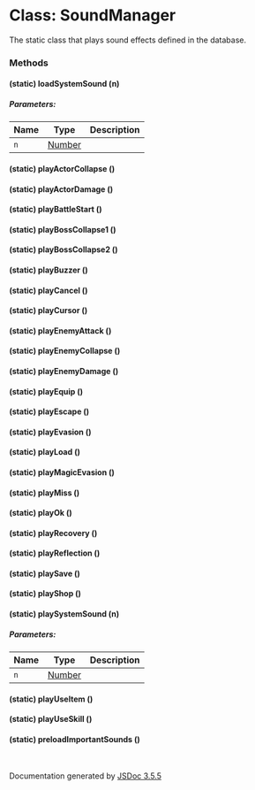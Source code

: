 # Class: SoundManager

The static class that plays sound effects defined in the database.
<dl>
</dl>

### Methods

#### (static) loadSystemSound (n)

##### Parameters:

| Name | Type | Description |
| --- | --- | --- |
| `n` | [Number](Number.md) |  |

<dl>
</dl>

#### (static) playActorCollapse ()

<dl>
</dl>

#### (static) playActorDamage ()

<dl>
</dl>

#### (static) playBattleStart ()

<dl>
</dl>

#### (static) playBossCollapse1 ()

<dl>
</dl>

#### (static) playBossCollapse2 ()

<dl>
</dl>

#### (static) playBuzzer ()

<dl>
</dl>

#### (static) playCancel ()

<dl>
</dl>

#### (static) playCursor ()

<dl>
</dl>

#### (static) playEnemyAttack ()

<dl>
</dl>

#### (static) playEnemyCollapse ()

<dl>
</dl>

#### (static) playEnemyDamage ()

<dl>
</dl>

#### (static) playEquip ()

<dl>
</dl>

#### (static) playEscape ()

<dl>
</dl>

#### (static) playEvasion ()

<dl>
</dl>

#### (static) playLoad ()

<dl>
</dl>

#### (static) playMagicEvasion ()

<dl>
</dl>

#### (static) playMiss ()

<dl>
</dl>

#### (static) playOk ()

<dl>
</dl>

#### (static) playRecovery ()

<dl>
</dl>

#### (static) playReflection ()

<dl>
</dl>

#### (static) playSave ()

<dl>
</dl>

#### (static) playShop ()

<dl>
</dl>

#### (static) playSystemSound (n)

##### Parameters:

| Name | Type | Description |
| --- | --- | --- |
| `n` | [Number](Number.md) |  |

<dl>
</dl>

#### (static) playUseItem ()

<dl>
</dl>

#### (static) playUseSkill ()

<dl>
</dl>

#### (static) preloadImportantSounds ()

<dl>
</dl>


 <br>

  Documentation generated by [JSDoc 3.5.5](https://github.com/jsdoc3/jsdoc)
